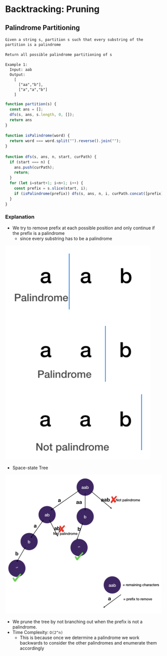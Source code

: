 # Backtracking: Pruning
## Palindrome Partitioning
```
Given a string s, partition s such that every substring of the partition is a palindrome

Return all possible palindrome partitioning of s

Example 1:
  Input: aab
  Output:
    [
      ["aa","b"],
      ["a","a","b"]
    ]
```
```javascript
function partition(s) {
  const ans = [];
  dfs(s, ans, s.length, 0, []);
  return ans
}

function isPalindrome(word) {
  return word === word.split("").reverse().join("");
}

function dfs(s, ans, n, start, curPath) {
  if (start === n) {
    ans.push(curPath);
    return;
  }
  for (let i=start+1; i<n+1; i++) {
    const prefix = s.slice(start, i);
    if (isPalindrome(prefix)) dfs(s, ans, n, i, curPath.concat([prefix]));
  }
}
```
### Explanation
- We try to remove prefix at each possible position and only continue if the prefix is a palindrome
  - since every substring has to be a palindrome

![palindromePartitioning](../../images/palindromePartitioning.png)

- Space-state Tree

![palindromePartitioningTree](../../images/palindromePartitioningTree.png)

- We prune the tree by not branching out when the prefix is not a palindrome.
- Time Complexity: `O(2^n)`
  - This is because once we determine a palindrome we work backwards to consider the other palindromes and enumerate them accordingly
